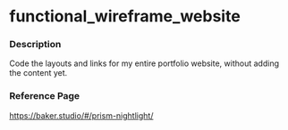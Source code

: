 # functional_wireframe_website

### Description

Code the layouts and links for my entire portfolio website, without adding the content yet.

### Reference Page

https://baker.studio/#/prism-nightlight/